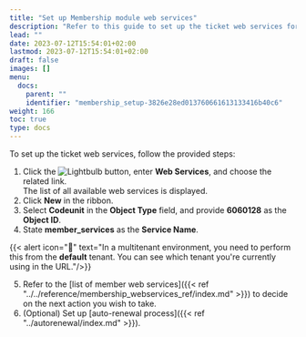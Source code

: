 ```yaml
---
title: "Set up Membership module web services"
description: "Refer to this guide to set up the ticket web services for the Entertainment solution."
lead: ""
date: 2023-07-12T15:54:01+02:00
lastmod: 2023-07-12T15:54:01+02:00
draft: false
images: []
menu:
  docs:
    parent: ""
    identifier: "membership_setup-3826e28ed013760661613133416b40c6"
weight: 166
toc: true
type: docs
---
```


To set up the ticket web services, follow the provided steps:

1. Click the ![Lightbulb](Lightbulb_icon.PNG) button, enter **Web Services**, and choose the related link.    
   The list of all available web services is displayed.
2. Click **New** in the ribbon. 
3. Select **Codeunit** in the **Object Type** field, and provide **6060128** as the **Object ID**.
4. State **member_services** as the **Service Name**.    
   
  {{< alert icon="📝" text="In a multitenant environment, you need to perform this from the **default** tenant. You can see which tenant you're currently using in the URL."/>}}

5. Refer to the [list of member web services]({{< ref "../../reference/membership_webservices_ref/index.md" >}}) to decide on the next action you wish to take. 
6. (Optional) Set up [auto-renewal process]({{< ref "../autorenewal/index.md" >}}).